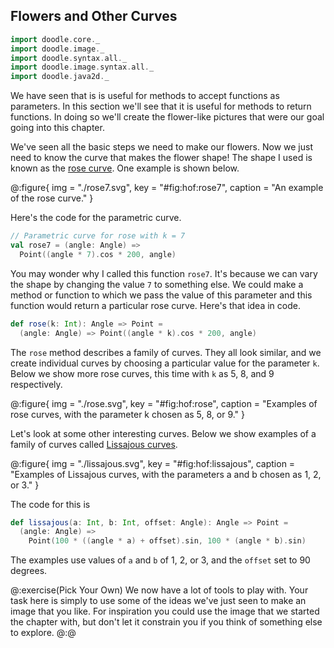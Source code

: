 ## Flowers and Other Curves

```scala mdoc:invisible
import doodle.core._
import doodle.image._
import doodle.syntax.all._
import doodle.image.syntax.all._
import doodle.java2d._
```

We have seen that is is useful for methods to accept functions as parameters. In this section we'll see that it is useful for methods to return functions. In doing so we'll create the flower-like pictures that were our goal going into this chapter.

We've seen all the basic steps we need to make our flowers. Now we just need to know the curve that makes the flower shape! The shape I used is known as the [rose curve][rose-curve]. One example is shown below. 

@:figure{ img = "./rose7.svg", key = "#fig:hof:rose7", caption = "An example of the rose curve." }

Here's the code for the parametric curve.

```scala mdoc:silent
// Parametric curve for rose with k = 7
val rose7 = (angle: Angle) =>
  Point((angle * 7).cos * 200, angle)
```

You may wonder why I called this function `rose7`. It's because we can vary the shape by changing the value `7` to something else. We could make a method or function to which we pass the value of this parameter and this function would return a particular rose curve. Here's that idea in code.

```scala mdoc:silent
def rose(k: Int): Angle => Point =
  (angle: Angle) => Point((angle * k).cos * 200, angle)
```

The `rose` method describes a family of curves. They all look similar, and we create individual curves by choosing a particular value for the parameter `k`. Below we show more rose curves, this time with `k` as 5, 8, and 9 respectively.

@:figure{ img = "./rose.svg", key = "#fig:hof:rose", caption = "Examples of rose curves, with the parameter k chosen as 5, 8, or 9." }


Let's look at some other interesting curves. Below we show examples of a family of curves called [Lissajous curves][lissajous].

@:figure{ img = "./lissajous.svg", key = "#fig:hof:lissajous", caption = "Examples of Lissajous curves, with the parameters a and b chosen as 1, 2, or 3." }

The code for this is

```scala
def lissajous(a: Int, b: Int, offset: Angle): Angle => Point =
  (angle: Angle) =>
    Point(100 * ((angle * a) + offset).sin, 100 * (angle * b).sin)
```

The examples use values of `a` and `b` of 1, 2, or 3, and the `offset` set to 90 degrees.


@:exercise(Pick Your Own)
We now have a lot of tools to play with. Your task here is simply to use some of the ideas we've just seen to make an image that you like. For inspiration you could use the image that we started the chapter with, but don't let it constrain you if you think of something else to explore.
@:@

[lissajous]: https://en.wikipedia.org/wiki/Lissajous_curve
[rose-curve]: https://en.wikipedia.org/wiki/Rose_(mathematics)
